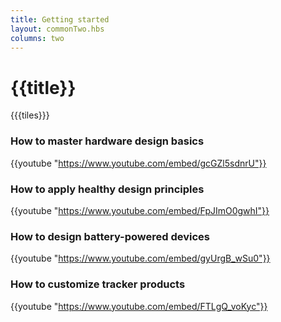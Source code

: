 ```yaml
---
title: Getting started
layout: commonTwo.hbs
columns: two
---
```


# {{title}}

{{{tiles}}}
&nbsp;
### How to master hardware design basics

{{youtube "https://www.youtube.com/embed/gcGZl5sdnrU"}}

### How to apply healthy design principles

{{youtube "https://www.youtube.com/embed/FpJImO0gwhI"}}

### How to design battery-powered devices

{{youtube "https://www.youtube.com/embed/gyUrgB_wSu0"}}

### How to customize tracker products

{{youtube "https://www.youtube.com/embed/FTLgQ_voKyc"}}

